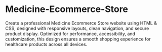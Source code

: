 # Medicine-Ecommerce-Store
Create a professional Medicine Ecommerce Store website using HTML &amp; CSS, designed with responsive layouts, clean navigation, and secure product display. Optimized for performance, accessibility, and customization, this design ensures a smooth shopping experience for healthcare products across all devices.
